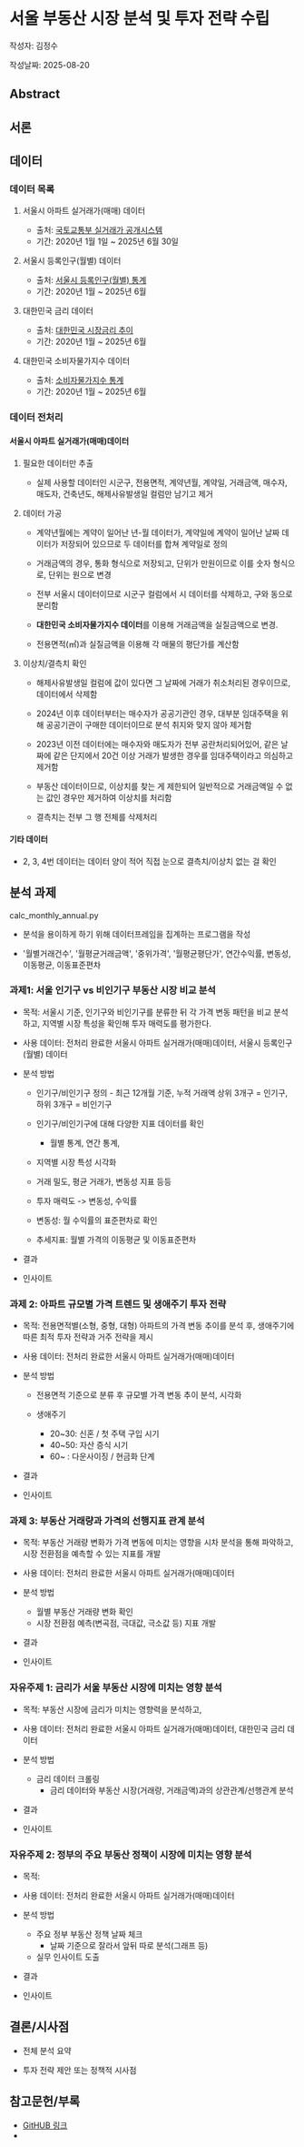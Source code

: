 # 서울 부동산 시장 분석 및 투자 전략 수립

작성자: 김정수

작성날짜: 2025-08-20

## Abstract


## 서론


## 데이터

### 데이터 목록

1. 서울시 아파트 실거래가(매매) 데이터
    - 출처: [국토교통부 실거래가 공개시스템](https://rt.molit.go.kr/pt/xls/xls.do?mobileAt=)
    - 기간: 2020년 1월 1일 ~ 2025년 6월 30일

2. 서울시 등록인구(월별) 데이터
    - 출처: [서울시 등록인구(월별) 통계](https://data.seoul.go.kr/dataList/11067/S/2/datasetView.do)
    - 기간: 2020년 1월 ~ 2025년 6월

3. 대한민국 금리 데이터 
    - 출처: [대한민국 시장금리 추이](https://www.index.go.kr/unity/potal/main/EachDtlPageDetail.do?idx_cd=1073)
    - 기간: 2020년 1월 ~ 2025년 6월

4. 대한민국 소비자물가지수 데이터
    - 출처: [소비자물가지수 통계](https://kosis.kr/statHtml/statHtml.do?sso=ok&returnurl=https%3A%2F%2Fkosis.kr%3A443%2FstatHtml%2FstatHtml.do%3Flist_id%3DP2_6%26obj_var_id%3D%26seqNo%3D%26tblId%3DDT_1J22003%26vw_cd%3DMT_ZTITLE%26orgId%3D101%26path%3D%252FstatisticsList%252FstatisticsListIndex.do%26conn_path%3DMT_ZTITLE%26itm_id%3D%26lang_mode%3Dko%26scrId%3D%26)
    - 기간: 2020년 1월 ~ 2025년 6월

### 데이터 전처리

#### 서울시 아파트 실거래가(매매)데이터

1. 필요한 데이터만 추출

   - 실제 사용할 데이터인 시군구, 전용면적, 계약년월, 계약일, 거래금액, 매수자, 매도자, 건축년도, 해제사유발생일 컬럼만 남기고 제거

2. 데이터 가공

   - 계약년월에는 계약이 일어난 년-월 데이터가, 계약일에 계약이 일어난 날짜 데이터가 저장되어 있으므로 두 데이터를 합쳐 계약일로 정의

   - 거래금액의 경우, 통화 형식으로 저장되고, 단위가 만원이므로 이를 숫자 형식으로, 단위는 원으로 변경

   - 전부 서울시 데이터이므로 시군구 컬럼에서 시 데이터를 삭제하고, 구와 동으로 분리함

   - **대한민국 소비자물가지수 데이터**를 이용해 거래금액을 실질금액으로 변경.

   - 전용면적(㎡)과 실질금액을 이용해 각 매물의 평단가를 계산함

3. 이상치/결측치 확인

   - 해제사유발생일 컬럼에 값이 있다면 그 날짜에 거래가 취소처리된 경우이므로, 데이터에서 삭제함

   - 2024년 이후 데이터부터는 매수자가 공공기관인 경우, 대부분 임대주택을 위해 공공기관이 구매한 데이터이므로 분석 취지와 맞지 않아 제거함

   - 2023년 이전 데이터에는 매수자와 매도자가 전부 공란처리되어있어, 같은 날짜에 같은 단지에서 20건 이상 거래가 발생한 경우를 임대주택이라고 의심하고 제거함

   - 부동산 데이터이므로, 이상치를 찾는 게 제한되어 일반적으로 거래금액일 수 없는 값인 경우만 제거하여 이상치를 처리함

   - 결측치는 전부 그 행 전체를 삭제처리

#### 기타 데이터

- 2, 3, 4번 데이터는 데이터 양이 적어 직접 눈으로 결측치/이상치 없는 걸 확인


## 분석 과제

calc_monthly_annual.py

- 분석을 용이하게 하기 위해 데이터프레임을 집계하는 프로그램을 작성

- '월별거래건수', '월평균거래금액', '중위가격', '월평균평단가', 연간수익률, 변동성, 이동평균, 이동표준편차

### 과제1: 서울 인기구 vs 비인기구 부동산 시장 비교 분석

- 목적: 서울시 기준, 인기구와 비인기구를 분류한 뒤 각 가격 변동 패턴을 비교 분석하고, 지역별 시장 특성을 확인해 투자 매력도를 평가한다.

- 사용 데이터: 전처리 완료한 서울시 아파트 실거래가(매매)데이터, 서울시 등록인구(월별) 데이터

- 분석 방법

    - 인기구/비인기구 정의 - 최근 12개월 기준, 누적 거래액 상위 3개구 = 인기구, 하위 3개구 = 비인기구

    - 인기구/비인기구에 대해 다양한 지표 데이터를 확인
        - 월별 통계, 연간 통계, 

    - 지역별 시장 특성 시각화

    - 거래 밀도, 평균 거래가, 변동성 지표 등등

    - 투자 매력도 -> 변동성, 수익률 

    - 변동성: 월 수익률의 표준편차로 확인

    - 추세지표: 월별 가격의 이동평균 및 이동표준편차

- 결과

- 인사이트

### 과제 2: 아파트 규모별 가격 트렌드 및 생애주기 투자 전략

- 목적: 전용면적별(소형, 중형, 대형) 아파트의 가격 변동 추이를 분석 후, 생애주기에 따른 최적 투자 전략과 거주 전략을 제시

- 사용 데이터: 전처리 완료한 서울시 아파트 실거래가(매매)데이터
  
- 분석 방법

  - 전용면적 기준으로 분류 후 규모별 가격 변동 추이 분석, 시각화

  - 생애주기
    - 20~30: 신혼 / 첫 주택 구입 시기 
    - 40~50: 자산 증식 시기
    - 60~  : 다운사이징 / 현금화 단계

- 결과

- 인사이트



### 과제 3: 부동산 거래량과 가격의 선행지표 관계 분석

- 목적: 부동산 거래량 변화가 가격 변동에 미치는 영향을 시차 분석을 통해 파악하고, 시장 전환점을 예측할 수 있는 지표를 개발

- 사용 데이터: 전처리 완료한 서울시 아파트 실거래가(매매)데이터

- 분석 방법

  - 월별 부동산 거래량 변화 확인
  - 시장 전환점 예측(변곡점, 극대값, 극소값 등) 지표 개발

- 결과

- 인사이트


### 자유주제 1: 금리가 서울 부동산 시장에 미치는 영향 분석

- 목적: 부동산 시장에 금리가 미치는 영향력을 분석하고, 
  
- 사용 데이터: 전처리 완료한 서울시 아파트 실거래가(매매)데이터, 대한민국 금리 데이터

- 분석 방법

  - 금리 데이터 크롤링
      - 금리 데이터와 부동산 시장(거래량, 거래금액)과의 상관관계/선행관계 분석
- 결과
  
- 인사이트


### 자유주제 2: 정부의 주요 부동산 정책이 시장에 미치는 영향 분석

- 목적: 
  
- 사용 데이터: 전처리 완료한 서울시 아파트 실거래가(매매)데이터

- 분석 방법

  - 주요 정부 부동산 정책 날짜 체크
      - 날짜 기준으로 잘라서 앞뒤 따로 분석(그래프 등)
  - 실무 인사이트 도출

- 결과
  
- 인사이트

## 결론/시사점
- 전체 분석 요약

- 투자 전략 제안 또는 정책적 시사점

## 참고문헌/부록

- [GitHUB 링크](https://github.com/krystallinekim/pjt-DataAnalysis-Korean_Real_Estate)
- 